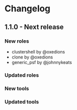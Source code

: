 # Changelog

## 1.1.0 - Next release

### New roles

  - clustershell by @oxedions
  - clone by @oxedions
  - generic_psf by @johnnykeats

### Updated roles

### New tools

### Updated tools
